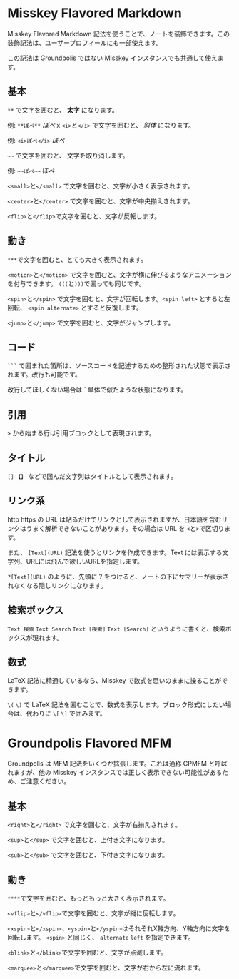 # Misskey Flavored Markdown

Misskey Flavored Markdown 記法を使うことで、ノートを装飾できます。この装飾記法は、ユーザープロフィールにも一部使えます。

この記法は Groundpolis ではない Misskey インスタンスでも共通して使えます。

## 基本

`**` で文字を囲むと、 **太字** になります。

例: `**ぽぺ**` _ぽぺ_
x
`<i>`と`</i>` で文字を囲むと、 _斜体_ になります。

例: `<i>ぽぺ</i>` _ぽぺ_

`~~` で文字を囲むと、 ~~文字を取り消します~~。

例: `~~ぽぺ~~` ~~ぽぺ~~

`<small>`と`</small>` で文字を囲むと、文字が小さく表示されます。

`<center>`と`</center>` で文字を囲むと、文字が中央揃えされます。

`<flip>`と`</flip>`で文字を囲むと、文字が反転します。

## 動き

`***`で文字を囲むと、とても大きく表示されます。

`<motion>`と`</motion>` で文字を囲むと、文字が横に伸びるようなアニメーションを付与できます。
`(((`と`)))`で囲っても同じです。

`<spin>`と`</spin>` で文字を囲むと、文字が回転します。`<spin left>` とすると左回転、 `<spin alternate>` とすると反復します。

`<jump>`と`</jump>` で文字を囲むと、文字がジャンプします。

## コード

<code>```</code> で囲まれた箇所は、ソースコードを記述するための整形された状態で表示されます。改行も可能です。

改行してほしくない場合は ` 単体で似たような状態になります。

## 引用

`>` から始まる行は引用ブロックとして表現されます。

## タイトル

`[]` `【】` などで囲んだ文字列はタイトルとして表示されます。

## リンク系

http https の URL は貼るだけでリンクとして表示されますが、日本語を含むリンクはうまく解析できないことがあります。その場合は URL を `<`と`>`で区切ります。

また、 `[Text](URL)` 記法を使うとリンクを作成できます。Text には表示する文字列、URLには飛んで欲しいURLを指定します。

`?[Text](URL)` のように、先頭に ? をつけると、ノートの下にサマリーが表示されなくなる隠しリンクになります。

## 検索ボックス

`Text 検索` `Text Search` `Text [検索]` `Text [Search]` というように書くと、検索ボックスが現れます。

## 数式

LaTeX 記法に精通しているなら、Misskey で数式を思いのままに操ることができます。

`\(` `\)` で LaTeX 記法を囲むことで、数式を表示します。ブロック形式にしたい場合は、代わりに `\[` `\]` で囲みます。

# Groundpolis Flavored MFM

Groundpolis は MFM 記法をいくつか拡張します。これは通称 GPMFM と呼ばれますが、他の Misskey インスタンスでは正しく表示できない可能性があるため、ご注意ください。

## 基本

`<right>`と`</right>` で文字を囲むと、文字が右揃えされます。

`<sup>`と`</sup>` で文字を囲むと、上付き文字になります。

`<sub>`と`</sub>` で文字を囲むと、下付き文字になります。

## 動き

`****`で文字を囲むと、もっともっと大きく表示されます。

`<vflip>`と`</vflip>`で文字を囲むと、文字が縦に反転します。

`<xspin>`と`</xspin>`、`<yspin>`と`</yspin>`はそれぞれX軸方向、Y軸方向に文字を回転します。 `<spin>` と同じく、 `alternate` `left` を指定できます。

`<blink>`と`</blink>`で文字を囲むと、文字が点滅します。

`<marquee>`と`</marquee>`で文字を囲むと、文字が右から左に流れます。
